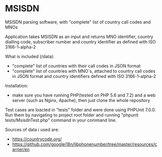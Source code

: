 # MSISDN
MSISDN parsing software, with "complete" list of country call codes and MNOs

Application takes MSISDN as an input and returns MNO identifier, country dialling code, subscriber number and country identifier as defined with ISO 3166-1-alpha-2

What is included (/data):
* "complete" list of countries with their call codes in JSON format
* "complete" list of countries with MNO`s, attached to country call codes in JSON format and country identifiers defined with ISO 3166-1-alpha-2

Installation:
* make sure you have running PHP(tested on PHP 5.6 and 7.2) and a web server (such as Nginx, Apache), then just clone the whole repository

Test cases are loacted in "tests" folder and were done using PHPUnit 7.0.0. Run them by navigating to project root folder and running "phpunit tests/MsisdnTest.php" command in your command line.

Sources of data i used are: 
* https://countrycode.org/
* https://github.com/googlei18n/libphonenumber/tree/master/resources/carrier/en
